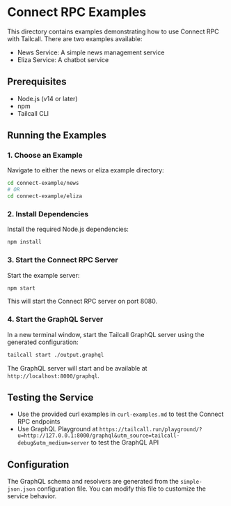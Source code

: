 # Connect RPC Examples

This directory contains examples demonstrating how to use Connect RPC with Tailcall. There are two examples available:

- News Service: A simple news management service
- Eliza Service: A chatbot service

## Prerequisites

- Node.js (v14 or later)
- npm
- Tailcall CLI

## Running the Examples

### 1. Choose an Example

Navigate to either the news or eliza example directory:

```bash
cd connect-example/news
# OR
cd connect-example/eliza
```

### 2. Install Dependencies

Install the required Node.js dependencies:

```bash
npm install
```

### 3. Start the Connect RPC Server

Start the example server:

```bash
npm start
```

This will start the Connect RPC server on port 8080.

### 4. Start the GraphQL Server

In a new terminal window, start the Tailcall GraphQL server using the generated configuration:

```bash
tailcall start ./output.graphql
```

The GraphQL server will start and be available at `http://localhost:8000/graphql`.

## Testing the Service

- Use the provided curl examples in `curl-examples.md` to test the Connect RPC endpoints
- Use GraphQL Playground at `https://tailcall.run/playground/?u=http://127.0.0.1:8000/graphql&utm_source=tailcall-debug&utm_medium=server` to test the GraphQL API

## Configuration

The GraphQL schema and resolvers are generated from the `simple-json.json` configuration file. You can modify this file to customize the service behavior.
